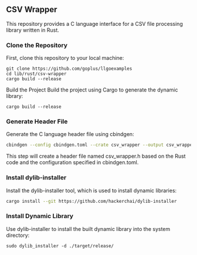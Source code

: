 ## CSV Wrapper

This repository provides a C language interface for a CSV file processing library written in Rust.

### Clone the Repository

First, clone this repository to your local machine:

```
git clone https://github.com/goplus/llgoexamples
cd lib/rust/csv-wrapper
cargo build --release
```

Build the Project
Build the project using Cargo to generate the dynamic library:

```
cargo build --release
```

### Generate Header File

Generate the C language header file using cbindgen:

```bash
cbindgen --config cbindgen.toml --crate csv_wrapper --output csv_wrapper.h
```

This step will create a header file named csv_wrapper.h based on the Rust code and the configuration specified in cbindgen.toml.

### Install dylib-installer

Install the dylib-installer tool, which is used to install dynamic libraries:

```bash
cargo install --git https://github.com/hackerchai/dylib-installer
```

### Install Dynamic Library

Use dylib-installer to install the built dynamic library into the system directory:

```
sudo dylib_installer -d ./target/release/
```

